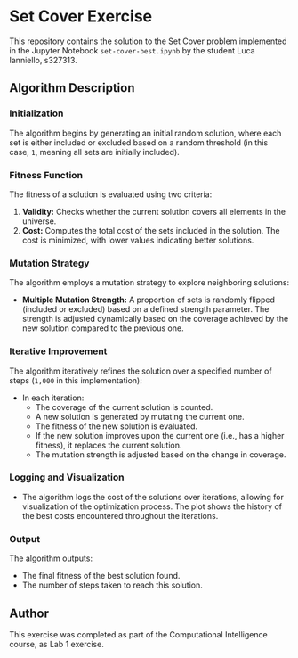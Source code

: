 # Set Cover Exercise

This repository contains the solution to the Set Cover problem implemented in the Jupyter Notebook `set-cover-best.ipynb` by the student Luca Ianniello, s327313.

## Algorithm Description

### Initialization
The algorithm begins by generating an initial random solution, where each set is either included or excluded based on a random threshold (in this case, `1`, meaning all sets are initially included).

### Fitness Function
The fitness of a solution is evaluated using two criteria:
1. **Validity:** Checks whether the current solution covers all elements in the universe.
2. **Cost:** Computes the total cost of the sets included in the solution. The cost is minimized, with lower values indicating better solutions.

### Mutation Strategy
The algorithm employs a mutation strategy to explore neighboring solutions:
- **Multiple Mutation Strength:** A proportion of sets is randomly flipped (included or excluded) based on a defined strength parameter. The strength is adjusted dynamically based on the coverage achieved by the new solution compared to the previous one.

### Iterative Improvement
The algorithm iteratively refines the solution over a specified number of steps (`1,000` in this implementation):
- In each iteration:
  - The coverage of the current solution is counted.
  - A new solution is generated by mutating the current one.
  - The fitness of the new solution is evaluated.
  - If the new solution improves upon the current one (i.e., has a higher fitness), it replaces the current solution.
  - The mutation strength is adjusted based on the change in coverage.

### Logging and Visualization
- The algorithm logs the cost of the solutions over iterations, allowing for visualization of the optimization process. The plot shows the history of the best costs encountered throughout the iterations.

### Output
The algorithm outputs:
- The final fitness of the best solution found.
- The number of steps taken to reach this solution.


## Author

This exercise was completed as part of the Computational Intelligence course, as Lab 1 exercise.


